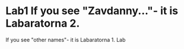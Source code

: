 # Lab1 If you see "Zavdanny..."- it is Labaratorna 2.
If you see "other names"- it is Labaratorna 1.
Lab
